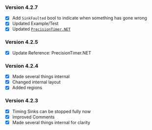 ### Version 4.2.7
- [x] Add `SinkFaulted` bool to indicate when something has gone wrong
- [x] Updated Example/Test
- [x] Updated [`PrecisionTimer.NET`](https://www.nuget.org/packages/PrecisionTimer.NET/)

### Version 4.2.5
- [x] Update Reference: PrecisionTimer.NET

### Version 4.2.4
- [x] Made several things internal
- [x] Changed internal layout
- [x] Added regions

### Version 4.2.3
- [x] Timing Sinks can be stopped fully now
- [x] Improved Comments
- [x] Made several things internal for clarity
